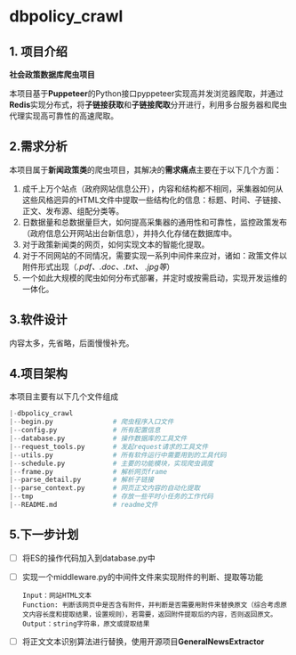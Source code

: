 # dbpolicy_crawl
## 1. 项目介绍 

**社会政策数据库爬虫项目**

本项目基于**Puppeteer**的Python接口pyppeteer实现高并发浏览器爬取，并通过**Redis**实现分布式，将**子链接获取**和**子链接爬取**分开进行，利用多台服务器和爬虫代理实现高可靠性的高速爬取。

## 2.需求分析

本项目属于**新闻政策类**的爬虫项目，其解决的**需求痛点**主要在于以下几个方面：

1. 成千上万个站点（政府网站信息公开），内容和结构都不相同，采集器如何从这些风格迥异的HTML文件中提取一些结构化的信息：标题、时间、子链接、正文、发布源、组配分类等。
2. 日数据量和总数据量巨大，如何提高采集器的通用性和可靠性，监控政策发布（政府信息公开网站出台新信息），并持久化存储在数据库中。
3. 对于政策新闻类的网页，如何实现文本的智能化提取。
4. 对于不同网站的不同情况，需要实现一系列中间件来应对，诸如：政策文件以附件形式出现（*.pdf、.doc、.txt、 .jpg等*）
5. 一个如此大规模的爬虫如何分布式部署，并定时或按需启动，实现开发运维的一体化。

## 3.软件设计

内容太多，先省略，后面慢慢补充。

## 4.项目架构

本项目主要有以下几个文件组成

```python
|-dbpolicy_crawl
|--begin.py               # 爬虫程序入口文件
|--config.py              # 所有配置信息
|--database.py            # 操作数据库的工具文件
|--request_tools.py       # 发起request请求的工具文件
|--utils.py               # 所有软件运行中需要用到的工具代码
|--schedule.py	          # 主要的功能模块，实现爬虫调度
|--frame.py               # 解析网页frame
|--parse_detail.py        # 解析子链接
|--parse_context.py       # 网页正文内容的自动化提取
|--tmp                    # 存放一些平时小任务的工作代码
|--README.md	          # readme文件
```

## 5.下一步计划

- [ ] 将ES的操作代码加入到database.py中

- [ ] 实现一个middleware.py的中间件文件来实现附件的判断、提取等功能

  ```shell
  Input：网站HTML文本
  Function: 判断该网页中是否含有附件，并判断是否需要用附件来替换原文（综合考虑原文内容长度和提取结果，设置规则），若需要，返回附件提取后的内容，否则返回原文。
  Output：string字符串，原文或提取结果
  ```

  

- [ ] 将正文文本识别算法进行替换，使用开源项目**GeneralNewsExtractor**